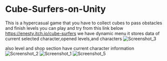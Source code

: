 # Cube-Surfers-on-Unity
This is a hypercasual game that you have to collect cubes to pass obstacles and finish levels
you can play and try from this link below
https://enesty.itch.io/cube-surfers
we have dynamic menu it stores data of current selected character,opened levels,and characters
![Screenshot_3](https://user-images.githubusercontent.com/76806086/161973676-d170271c-1efb-4291-a88f-949ba83c3f52.png)

also level and shop section have current character information
![Screenshot_2](https://user-images.githubusercontent.com/76806086/161973779-a4150ba2-b82d-43c4-a6fc-c584d078a5dc.png)
![Screenshot_1](https://user-images.githubusercontent.com/76806086/161973791-99d95035-dda8-4581-a55e-67d108327711.png)
![Screenshot_5](https://user-images.githubusercontent.com/76806086/161973820-411d955e-7dba-4ecc-a78a-487b06766e0e.png)
